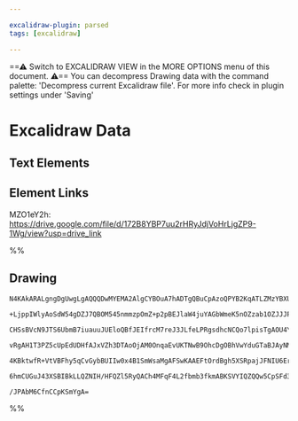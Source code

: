 ```yaml
---

excalidraw-plugin: parsed
tags: [excalidraw]

---
```

==⚠  Switch to EXCALIDRAW VIEW in the MORE OPTIONS menu of this document. ⚠== You can decompress Drawing data with the command palette: 'Decompress current Excalidraw file'. For more info check in plugin settings under 'Saving'



# Excalidraw Data

## Text Elements
## Element Links
MZO1eY2h: https://drive.google.com/file/d/172B8YBP7uu2rHRyJdjVoHrLjgZP9-1Wg/view?usp=drive_link

%%
## Drawing
```compressed-json
N4KAkARALgngDgUwgLgAQQQDwMYEMA2AlgCYBOuA7hADTgQBuCpAzoQPYB2KqATLZMzYBXUtiRoIACyhQ4zZAHoFAc0JRJQgEYA6bGwC2CgF7N6hbEcK4OCtptbErHALRY8RMpWdx8Q1TdIEfARcZgRmBShcZQUebQAObQBmGjoghH0EDihmbgBtcDBQMBKIEm4IAFkALQB5AEYEAE0eSVSSyFhECozNBGJiXE1g9tLMbmcAVgAWRIB2Sf5SmAn6

+LjppIWlyAoSdW54gDZJ7QBOM545nmmzpOmZ+p2pBEJlaW4juYAGbWmeK5nOZzab1OZJJJPQqQazKEZob7PZhQUhsADWCAAwmx8GxSBUAMSNYlIZ6aXDYNHKVFCDjEbG4/ESFHWZhwXCBbKjSAAM0I+HwAGVYPD0IIPNyIMjURiAOr7NpoPjQqUo9EIYUwUVSnHlZ4094ccK5NBQjoQNjs7BqFam76IlXU4RwACSxBNqDyAF1njzyJk3dwOEIBc9

CHSsBVcN9JTS6UbmB7iuauuJUEloQBfJEIfrcM7reJ3JLfeLPRgsdhcNCQo7lpisTgAOU4Ym4PCBN2m03BYeYABF0lA82geQQwmThHSAKLBTLZD3e55COCDYfEbhg6bfSb274nSaTMsqogcNEVaSyeRKMiERjaZRsNhwhC6AwKPnBBTEBRgngAIXiJp/wABTmIQhB4UgAAkACUYAAKWIAArAA1NhoNIAAZZDlGqECzmcepZRiMwEAoAB+IQ2QAXl

vRgAH1T3PZ5cUpEdUDHfAJxVZh3DTAoOjAM0OnqaEvUKTNwB9OhcDgOBhVwYduGTaBJAyNMICId4oFGBhCHI/8KSpON6RxPFCR5KzrL07ARE5KAXWHfRhRlLFzKZdAiQQElbPsrJHOcozKSdWkzMZCoWQ4NkOQCvzSAcpyMgAMX5IURU08U9UKCA7ISgKkpctU5QVdslly/zskK1z1U1bUso3cq8sS5zYOEQ1jU3JrKsCjJaitG1N3tbr8qq5zks

4KBktwfR+VtVBFhy5qCvGybBUIIw0x4B1SmWsaMgAFSwKAAEFtOrdBgh5XSRpajJFNIU6ErYCh1NwDc0GDUMlp6wrpzpE7ntekIPvQDlUSoW6VoyQGIYO+BNNMvS+NRAUAA1Pg7bQ1n+SYjnieIITOfdypRnF8CaQ4eCObHbniSYwTWXcSZyown30FSVXoAghDTX54lBJIvkkqH9v0NqwoTD0ICR8rqRIdbNvbHbIHl4hhQQOBuEW0o1cqNhiAQf

6hmCUGuJ43XSBIBkLLQZNIH/HFQZl5RyQACh4MFqF4L2fbmb3fkmABKSVYIQZQQw5CpSFd3APZLb2eAT3hk8DkORZ+0aoBqjF+qgKsPS+/Byr9GaEDDiMrY4ZROfNLITY4lFeeebAiC1tAm4QZ4ODL7hO+eYQoFPNNO4z0o7GQhBsByQUe7gfXDeN4YOPNrucopfPGAOp98Fr0pUwqMJgmnqtJTs5EDHh7pPpDYuTzYdizfHNfzXwUJTpPred6DW

/JPAbM6CfnCCpKSmYgA=
```
%%